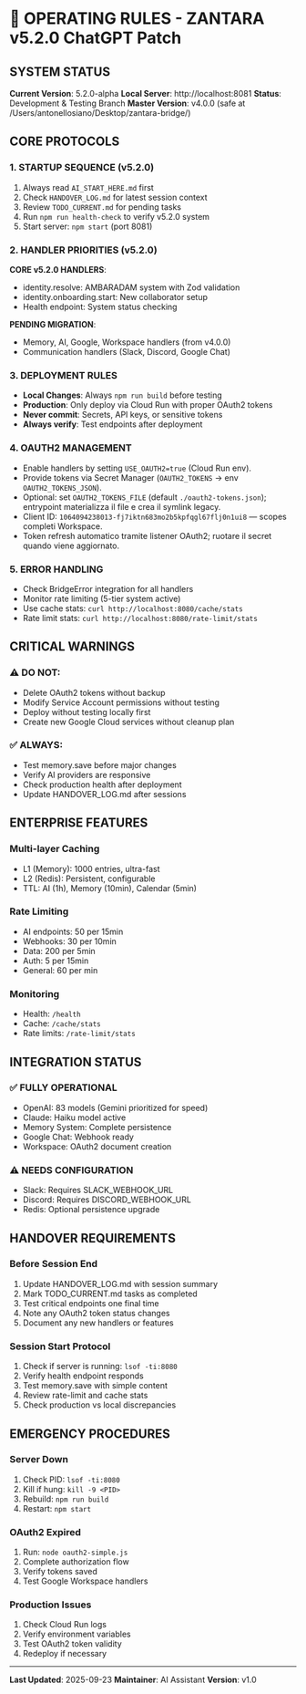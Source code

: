 # 🎯 OPERATING RULES - ZANTARA v5.2.0 ChatGPT Patch

## SYSTEM STATUS
**Current Version**: 5.2.0-alpha
**Local Server**: http://localhost:8081
**Status**: Development & Testing Branch
**Master Version**: v4.0.0 (safe at /Users/antonellosiano/Desktop/zantara-bridge/)

## CORE PROTOCOLS

### 1. STARTUP SEQUENCE (v5.2.0)
1. Always read `AI_START_HERE.md` first
2. Check `HANDOVER_LOG.md` for latest session context
3. Review `TODO_CURRENT.md` for pending tasks
4. Run `npm run health-check` to verify v5.2.0 system
5. Start server: `npm start` (port 8081)

### 2. HANDLER PRIORITIES (v5.2.0)
**CORE v5.2.0 HANDLERS**:
- identity.resolve: AMBARADAM system with Zod validation
- identity.onboarding.start: New collaborator setup
- Health endpoint: System status checking

**PENDING MIGRATION**:
- Memory, AI, Google, Workspace handlers (from v4.0.0)
- Communication handlers (Slack, Discord, Google Chat)

### 3. DEPLOYMENT RULES
- **Local Changes**: Always `npm run build` before testing
- **Production**: Only deploy via Cloud Run with proper OAuth2 tokens
- **Never commit**: Secrets, API keys, or sensitive tokens
- **Always verify**: Test endpoints after deployment

### 4. OAUTH2 MANAGEMENT
- Enable handlers by setting `USE_OAUTH2=true` (Cloud Run env).
- Provide tokens via Secret Manager (`OAUTH2_TOKENS` → env `OAUTH2_TOKENS_JSON`).
- Optional: set `OAUTH2_TOKENS_FILE` (default `./oauth2-tokens.json`); entrypoint materializza il file e crea il symlink legacy.
- Client ID: `1064094238013-fj7iktn683mo2b5kpfqgl67flj0n1ui8` — scopes completi Workspace.
- Token refresh automatico tramite listener OAuth2; ruotare il secret quando viene aggiornato.

### 5. ERROR HANDLING
- Check BridgeError integration for all handlers
- Monitor rate limiting (5-tier system active)
- Use cache stats: `curl http://localhost:8080/cache/stats`
- Rate limit stats: `curl http://localhost:8080/rate-limit/stats`

## CRITICAL WARNINGS

### ⚠️ DO NOT:
- Delete OAuth2 tokens without backup
- Modify Service Account permissions without testing
- Deploy without testing locally first
- Create new Google Cloud services without cleanup plan

### ✅ ALWAYS:
- Test memory.save before major changes
- Verify AI providers are responsive
- Check production health after deployment
- Update HANDOVER_LOG.md after sessions

## ENTERPRISE FEATURES

### Multi-layer Caching
- L1 (Memory): 1000 entries, ultra-fast
- L2 (Redis): Persistent, configurable
- TTL: AI (1h), Memory (10min), Calendar (5min)

### Rate Limiting
- AI endpoints: 50 per 15min
- Webhooks: 30 per 10min
- Data: 200 per 5min
- Auth: 5 per 15min
- General: 60 per min

### Monitoring
- Health: `/health`
- Cache: `/cache/stats`
- Rate limits: `/rate-limit/stats`

## INTEGRATION STATUS

### ✅ FULLY OPERATIONAL
- OpenAI: 83 models (Gemini prioritized for speed)
- Claude: Haiku model active
- Memory System: Complete persistence
- Google Chat: Webhook ready
- Workspace: OAuth2 document creation

### ⚠️ NEEDS CONFIGURATION
- Slack: Requires SLACK_WEBHOOK_URL
- Discord: Requires DISCORD_WEBHOOK_URL
- Redis: Optional persistence upgrade

## HANDOVER REQUIREMENTS

### Before Session End
1. Update HANDOVER_LOG.md with session summary
2. Mark TODO_CURRENT.md tasks as completed
3. Test critical endpoints one final time
4. Note any OAuth2 token status changes
5. Document any new handlers or features

### Session Start Protocol
1. Check if server is running: `lsof -ti:8080`
2. Verify health endpoint responds
3. Test memory.save with simple content
4. Review rate-limit and cache stats
5. Check production vs local discrepancies

## EMERGENCY PROCEDURES

### Server Down
1. Check PID: `lsof -ti:8080`
2. Kill if hung: `kill -9 <PID>`
3. Rebuild: `npm run build`
4. Restart: `npm start`

### OAuth2 Expired
1. Run: `node oauth2-simple.js`
2. Complete authorization flow
3. Verify tokens saved
4. Test Google Workspace handlers

### Production Issues
1. Check Cloud Run logs
2. Verify environment variables
3. Test OAuth2 token validity
4. Redeploy if necessary

---

**Last Updated**: 2025-09-23
**Maintainer**: AI Assistant
**Version**: v1.0